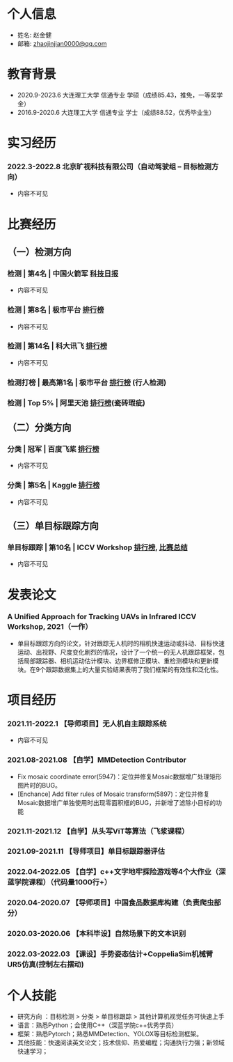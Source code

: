 # 个人信息
- 姓名: 赵金健
- 邮箱: zhaojinjian0000@qq.com

# 教育背景
- 2020.9-2023.6  大连理工大学 信通专业 学硕（成绩85.43，推免，一等奖学金）
- 2016.9-2020.6  大连理工大学 信通专业 学士（成绩88.52，优秀毕业生）

# 实习经历
### 2022.3-2022.8    北京旷视科技有限公司（自动驾驶组 – 目标检测方向）
- 内容不可见

# 比赛经历
## （一）检测方向
### 检测 | 第4名 | 中国火箭军 [科技日报](http://www.sasac.gov.cn/n2588025/n2588139/c18952698/content.html)
- 内容不可见

### 检测 | 第8名 | 极市平台 [排行榜](https://www.cvmart.net/race/10028/rank)
- 内容不可见

### 检测 | 第14名 | 科大讯飞 [排行榜](http://challenge.xfyun.cn/topic/info?type=rich-detect-car)
- 内容不可见

### 检测打榜 | 最高第1名 | 极市平台 [排行榜](https://www.cvmart.net/race/9924/rank) (行人检测)


### 检测 | Top 5% | 阿里天池 [排行榜](https://tianchi.aliyun.com/competition/entrance/531846/rankingList/0)(瓷砖瑕疵)




## （二）分类方向
### 分类 | 冠军 | 百度飞桨 [排行榜](https://github.com/PaddlePaddle/Paddle/issues/37401)
- 内容不可见

### 分类 | 第5名 | Kaggle [排行榜](https://www.kaggle.com/competitions/dlut-cv-project-image-classification/leaderboard)
- 内容不可见

## （三）单目标跟踪方向
### 单目标跟踪 | 第10名 | ICCV Workshop [排行榜](https://anti-uav.github.io/leaderboard2/), [比赛总结](https://arxiv.org/abs/2108.09909)
- 内容不可见



# 发表论文
### A Unified Approach for Tracking UAVs in Infrared             ICCV Workshop, 2021（一作）
- 单目标跟踪方向的论文，针对跟踪无人机时的相机快速运动或抖动、目标快速运动、出视野、尺度变化剧烈的情况，设计了一个统一的无人机跟踪框架，包括局部跟踪器、相机运动估计模块、边界框修正模块、重检测模块和更新模块。在9个跟踪数据集上的大量实验结果表明了我们框架的有效性和泛化性。

# 项目经历
### 2021.11-2022.1    【导师项目】无人机自主跟踪系统
- 内容不可见

### 2021.08-2021.08   【自学】MMDetection Contributor
- Fix mosaic coordinate error(5947)：定位并修复Mosaic数据增广处理矩形图片时的BUG。
- [Enchance] Add filter rules of Mosaic transform(5897)：定位并修复Mosaic数据增广单独使用时出现零面积框的BUG，并新增了滤除小目标的功能

### 2021.11-2021.12   【自学】从头写ViT等算法（飞浆课程）

### 2021.09-2021.11   【导师项目】单目标跟踪器评估

### 2022.04-2022.05   【自学】c++文字地牢探险游戏等4个大作业（深蓝学院课程）（代码量1000行+）

### 2020.04-2020.07   【导师项目】中国食品数据库构建（负责爬虫部分）

### 2020.03-2020.06   【本科毕设】自然场景下的文本识别

### 2022.03-2022.03   【课设】手势姿态估计+CoppeliaSim机械臂UR5仿真(控制左右摆动)

# 个人技能
- 研究方向 ：目标检测 > 分类 > 单目标跟踪 > 其他计算机视觉任务可快速上手
- 语言：熟悉Python；会使用C++（深蓝学院c++优秀学员）
- 框架：熟悉Pytorch；熟悉MMDetection、YOLOX等目标检测框架。
- 其他技能：快速阅读英文论文；技术信仰、热爱编程；沟通执行力强；新领域快速学习；



